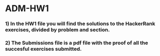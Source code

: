 # ADM-HW1
### 1) In the HW1 file you will find the solutions to the HackerRank exercises, divided by problem and section.
### 2) The Submissions file is a pdf file with the proof of all the succesful exercises submitted.
